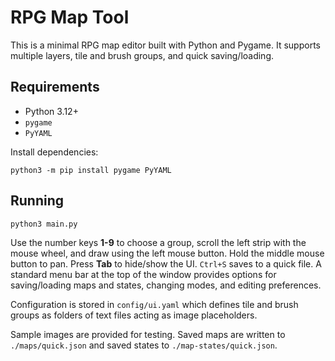 # RPG Map Tool

This is a minimal RPG map editor built with Python and Pygame. It supports multiple layers, tile and brush groups, and quick saving/loading.

## Requirements
- Python 3.12+
- `pygame`
- `PyYAML`

Install dependencies:
```
python3 -m pip install pygame PyYAML
```

## Running
```
python3 main.py
```

Use the number keys **1-9** to choose a group, scroll the left strip with the mouse wheel, and draw using the left mouse button. Hold the middle mouse button to pan. Press **Tab** to hide/show the UI. `Ctrl+S` saves to a quick file. A standard menu bar at the top of the window provides options for saving/loading maps and states, changing modes, and editing preferences.

Configuration is stored in `config/ui.yaml` which defines tile and brush groups as folders of text files acting as image placeholders.

Sample images are provided for testing. Saved maps are written to `./maps/quick.json` and saved states to `./map-states/quick.json`.
